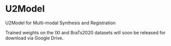 # U2Model
U2Model for Multi-modal Synthesis and Registration

Trained weights on the IXI and BraTs2020 datasets will soon be released for download via Google Drive.


